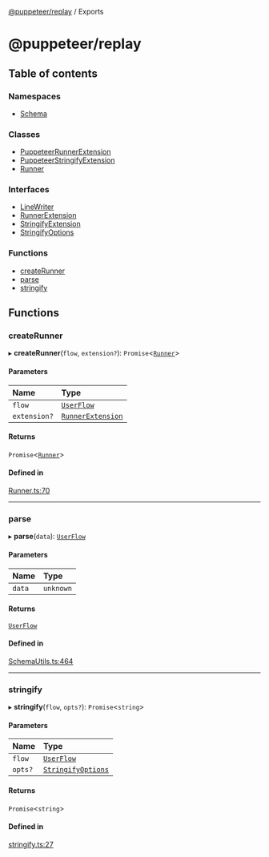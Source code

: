 [@puppeteer/replay](README.md) / Exports

# @puppeteer/replay

## Table of contents

### Namespaces

- [Schema](modules/Schema.md)

### Classes

- [PuppeteerRunnerExtension](classes/PuppeteerRunnerExtension.md)
- [PuppeteerStringifyExtension](classes/PuppeteerStringifyExtension.md)
- [Runner](classes/Runner.md)

### Interfaces

- [LineWriter](interfaces/LineWriter.md)
- [RunnerExtension](interfaces/RunnerExtension.md)
- [StringifyExtension](interfaces/StringifyExtension.md)
- [StringifyOptions](interfaces/StringifyOptions.md)

### Functions

- [createRunner](modules.md#createrunner)
- [parse](modules.md#parse)
- [stringify](modules.md#stringify)

## Functions

### createRunner

▸ **createRunner**(`flow`, `extension?`): `Promise`<[`Runner`](classes/Runner.md)\>

#### Parameters

| Name | Type |
| :------ | :------ |
| `flow` | [`UserFlow`](interfaces/Schema.UserFlow.md) |
| `extension?` | [`RunnerExtension`](interfaces/RunnerExtension.md) |

#### Returns

`Promise`<[`Runner`](classes/Runner.md)\>

#### Defined in

[Runner.ts:70](https://github.com/puppeteer/replay/blob/5cee7ef/src/Runner.ts#L70)

___

### parse

▸ **parse**(`data`): [`UserFlow`](interfaces/Schema.UserFlow.md)

#### Parameters

| Name | Type |
| :------ | :------ |
| `data` | `unknown` |

#### Returns

[`UserFlow`](interfaces/Schema.UserFlow.md)

#### Defined in

[SchemaUtils.ts:464](https://github.com/puppeteer/replay/blob/5cee7ef/src/SchemaUtils.ts#L464)

___

### stringify

▸ **stringify**(`flow`, `opts?`): `Promise`<`string`\>

#### Parameters

| Name | Type |
| :------ | :------ |
| `flow` | [`UserFlow`](interfaces/Schema.UserFlow.md) |
| `opts?` | [`StringifyOptions`](interfaces/StringifyOptions.md) |

#### Returns

`Promise`<`string`\>

#### Defined in

[stringify.ts:27](https://github.com/puppeteer/replay/blob/5cee7ef/src/stringify.ts#L27)
